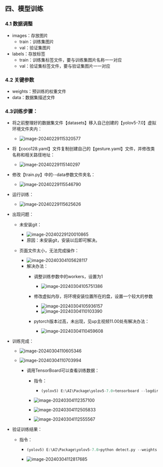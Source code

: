 ## 四、模型训练

### 4.1 数据调整

* images：存放图片
  * train：训练集图片
  * val：验证集图片
* labels：存放标签
  * train：训练集标签文件，要与训练集图片名称一一对应
  * val：验证集标签文件，要与验证集图片一一对应

### 4.2 关键参数

* weights：预训练的权重文件
* data：数据集描述文件

### 4.3训练步骤：

* 将之前整理好的数据集文件【datasets】移入自己创建的【yolov5-7.0】虚拟环境文件夹内：

  * ![image-20240229115320577](C:\Users\10482\AppData\Roaming\Typora\typora-user-images\image-20240229115320577.png)

* 将【coco128.yaml】文件复制创建自己的【gesture.yaml】文件，并修改类名称和相关路径地址：

  * ![image-20240229115140297](C:\Users\10482\AppData\Roaming\Typora\typora-user-images\image-20240229115140297.png)

* 修改【train.py】中的--data参数文件夹名：

  * ![image-20240229115546790](C:\Users\10482\AppData\Roaming\Typora\typora-user-images\image-20240229115546790.png)

* 运行训练：

  * ![image-20240229115625626](C:\Users\10482\AppData\Roaming\Typora\typora-user-images\image-20240229115625626.png)

* 出现问题：

  * 未安装git：
    * ![image-20240229120010865](C:\Users\10482\AppData\Roaming\Typora\typora-user-images\image-20240229120010865.png)
    * 原因：未安装git，安装以后即可解决。

  * 页面文件太小，无法完成操作：
    * ![image-20240304105628117](C:\Users\10482\AppData\Roaming\Typora\typora-user-images\image-20240304105628117.png)
    * 解决办法：
      * 调整训练参数中的workers，设置为1
        * ![image-20240304105751386](C:\Users\10482\AppData\Roaming\Typora\typora-user-images\image-20240304105751386.png)

      * 修改虚拟内存，将环境安装位置所在的盘，设置一个较大的参数
        * ![image-20240304105936157](C:\Users\10482\AppData\Roaming\Typora\typora-user-images\image-20240304105936157.png)
        * ![image-20240304110103390](C:\Users\10482\AppData\Roaming\Typora\typora-user-images\image-20240304110103390.png)
      * pytorch版本过高，未出现，见up主视频11.00处有解决办法：
        * ![image-20240304110459608](C:\Users\10482\AppData\Roaming\Typora\typora-user-images\image-20240304110459608.png)

* 训练完成：

  * ![image-20240304110605346](C:\Users\10482\AppData\Roaming\Typora\typora-user-images\image-20240304110605346.png)

  * ![image-20240304110703994](C:\Users\10482\AppData\Roaming\Typora\typora-user-images\image-20240304110703994.png)

    * 调用TensorBoard可以查看训练数据：

      * 指令：

        * ```python
          (yolov5) E:\AI\Package\yolov5-7.0>tensorboard --logdir runs
          ```

      * ![image-20240304112357100](C:\Users\10482\AppData\Roaming\Typora\typora-user-images\image-20240304112357100.png)

      * ![image-20240304112505833](C:\Users\10482\AppData\Roaming\Typora\typora-user-images\image-20240304112505833.png)

      * ![image-20240304112555567](C:\Users\10482\AppData\Roaming\Typora\typora-user-images\image-20240304112555567.png)

* 验证训练结果：

  * 指令：

    * ```python
      (yolov5) E:\AI\Package\yolov5-7.0>python detect.py --weights runs/train/exp9/weights/best.pt --source datasets/gesture.mp4 --view-img
      ```

    * ![image-20240304112817685](C:\Users\10482\AppData\Roaming\Typora\typora-user-images\image-20240304112817685.png)
